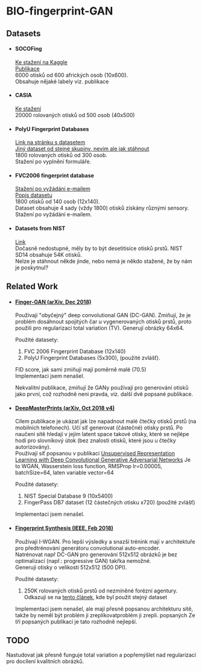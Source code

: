 # BIO-fingerprint-GAN

## Datasets

* #### SOCOFing
    [Ke stažení na Kaggle](https://www.kaggle.com/ruizgara/socofing)  
[Publikace](https://arxiv.org/pdf/1807.10609.pdf)  
6000 otisků od 600 afrických osob (10x600).  
Obsahuje nějaké labely viz. publikace

* #### CASIA
    [Ke stažení](http://www.idealtest.org/dbDetailForUser.do?id=7)  
20000 rolovaných otisků od 500 osob (40x500)


* #### PolyU Fingerprint Databases
    [Link na stránku s datasetem](http://www4.comp.polyu.edu.hk/~csajaykr/fingerprint.htm)  
[Jiný dataset od stejné skupiny, nevím ale jak stáhnout](http://www4.comp.polyu.edu.hk/~biometrics/HRF/HRF_old.htm)  
1800 rolovaných otisků od 300 osob.  
Stažení po vyplnění formuláře.

* #### FVC2006 fingerprint database
    [Stažení po vyžádání e-mailem](http://atvs.ii.uam.es/atvs/fvc2006.html)  
[Popis datasetu](http://bias.csr.unibo.it/fvc2006/databases.asp)  
1800 otisků od 140 osob (12x140).  
Dataset obsahuje 4 sady (vždy 1800) otisků získány různými sensory.  
Stažení po vyžádání e-mailem.

* #### Datasets from NIST
    [Link](https://www.nist.gov/itl/iad/image-group/resources/biometric-special-databases-and-software)  
Dočasně nedostupné, měly by to být desetitisíce otisků prstů. NIST SD14 obsahuje 54K otisků.    
Nelze je stáhnout někde jinde, nebo nemá je někdo stažené, že by nám je poskytnul?  

## Related Work
* #### [Finger-GAN (arXiv, Dec 2018)](https://arxiv.org/abs/1812.10482)  
    Používají "obyčejný" deep convolutional GAN (DC-GAN). 
    Zmiňují, že je problém dosáhnout spojitých čar u vygenerovaných otisků prstů, proto
    použili pro regularizaci total variation (TV). 
    Generují obrázky 64x64.  
    
    Použité datasety:
    1. FVC 2006 Fingerprint Database (12x140)
    2. PolyU Fingerprint Databases (5x300), (použité zvlášť).  
    
    FID score, jak sami zmiňují mají poměrně malé (70.5)  
    Implementaci jsem nenašel.
    
    Nekvalitní publikace, zmiňují že GANy používají pro generování otisků jako první, 
    což rozhodně neni pravda, viz. další dvě popsané publikace.
    
* #### [DeepMasterPrints (arXiv, Oct 2018 v4)](https://arxiv.org/abs/1705.07386)  
    Cílem publikace je ukázat jak lze napadnout malé čtečky otisků prstů (na mobilních telefonech).
    Učí síť generovat (částečné) otisky prstů. Po naučení sítě hledají v jejím latent space takové otisky, které 
    se nejlépe hodí pro slovníkový útok (bez znalosti otisků, které jsou u čtečky autorizovány).  
    Používají síť popsanou v publikaci [Unsupervised Representation Learning with Deep Convolutional Generative Adversarial Networks](https://arxiv.org/abs/1511.06434)
    Je to WGAN, Wasserstein loss function, RMSProp lr=0.00005, batchSize=64, laten variable vector=64
    
    Použité datasety:
    1. NIST Special Database 9 (10x5400)  
    2. FingerPass DB7 dataset (12 částečných otisku x720) (použité zvlášť)  
    
     Implementaci jsem nenašel.
    
    
* #### [Fingerprint Synthesis (IEEE, Feb 2018)](https://ieeexplore.ieee.org/document/8411200)
    Používají I-WGAN. Pro lepší výsledky a snazší trénink mají v architektuře pro předtrénování generátoru convolutional auto-encoder.  
    Natrénovat např DC-GAN pro generování 512x512 obrázků je bez optimalizací (např.: progressive GAN) takřka nemožné.    
    Generují otisky o velikosti 512x512 (500 DPI). 
    
    Použité datasety:
    1. 250K rolovaných otisků prstů od nezmíněné forézní agentury. Odkazují se na [tento článek](https://ieeexplore.ieee.org/document/8272728), 
    kde byl použit stejný dataset
    
    Implementaci jsem nenašel, ale mají přesně popsanou architekturu sítě, takže by neměl být problém ji zreplikovatproblém ji zrepli.
    popsaných
    Ze tří popsaných publikací je tato rozhodně nejlepší.

## TODO
Nastudovat jak přesně funguje total variation a popřemýšlet nad regularizací pro docílení kvalitních obrázků.
